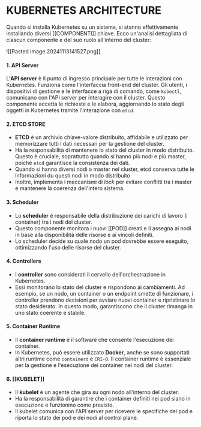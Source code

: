 # KUBERNETES ARCHITECTURE
Quando si installa Kubernetes su un sistema, si stanno effettivamente installando diversi [[COMPONENTI]] chiave. Ecco un'analisi dettagliata di ciascun componente e del suo ruolo all'interno del cluster:

![[Pasted image 20241113141527.png]]
#### 1. **API Server**
L'**API server** è il punto di ingresso principale per tutte le interazioni con Kubernetes. Funziona come l'interfaccia front-end del cluster. Gli utenti, i dispositivi di gestione e le interfacce a riga di comando, come `kubectl`, comunicano con l'API server per interagire con il cluster. Questo componente accetta le richieste e le elabora, aggiornando lo stato degli oggetti in Kubernetes tramite l'interazione con `etcd`.

#### 2. **ETCD** STORE
- **ETCD** è un archivio chiave-valore distribuito, affidabile e utilizzato per memorizzare tutti i dati necessari per la gestione del cluster. 
- Ha la responsabilità di mantenere lo stato del cluster in modo distribuito. Questo è cruciale, soprattutto quando si hanno più nodi e più master, poiché `etcd` garantisce la consistenza dei dati. 
- Quando si hanno diversi nodi o master nel cluster, etcd conserva tutte le informazioni du questi nodi in modo distribuito
- Inoltre, implementa i meccanismi di _lock_ per evitare conflitti tra i master e mantenere la coerenza dell'intero sistema.

#### 3. **Scheduler**
- Lo **scheduler** è responsabile della distribuzione dei carichi di lavoro (i container) tra i nodi del cluster. 
- Questo componente monitora i nuovi [[POD]] creati e li assegna ai nodi in base alla disponibilità delle risorse e ai vincoli definiti. 
- Lo scheduler decide su quale nodo un pod dovrebbe essere eseguito, ottimizzando l'uso delle risorse del cluster.

#### 4. **Controllers**
- I **controller** sono considerati il cervello dell'orchestrazione in Kubernetes. 
- Essi monitorano lo stato del cluster e rispondono ai cambiamenti. Ad esempio, se un nodo, un container o un endpoint smette di funzionare, i controller prendono decisioni per avviare nuovi container e ripristinare lo stato desiderato. In questo modo, garantiscono che il cluster rimanga in uno stato coerente e stabile.

#### 5. **Container Runtime**
- Il **container runtime** è il software che consente l'esecuzione dei container. 
- In Kubernetes, può essere utilizzato **Docker**, anche se sono supportati altri runtime come `containerd` e `CRI-O`. Il container runtime è essenziale per la gestione e l'esecuzione dei container nei nodi del cluster.

#### 6. [[KUBELET]]
- Il **kubelet** è un agente che gira su ogni nodo all'interno del cluster. 
- Ha la responsabilità di garantire che i container definiti nei pod siano in esecuzione e funzionino come previsto. 
- Il kubelet comunica con l'API server per ricevere le specifiche dei pod e riporta lo stato dei pod e dei nodi al control plane.
